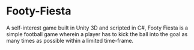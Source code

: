 # Footy-Fiesta
A self-interest game built in Unity 3D and scripted in C#, Footy Fiesta is a simple football game wherein a player has to kick the ball into the goal as many times as possible within a limited time-frame.
